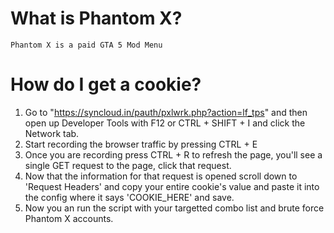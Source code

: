 # What is Phantom X?
```
Phantom X is a paid GTA 5 Mod Menu
```

# How do I get a cookie?

1. Go to "https://syncloud.in/pauth/pxlwrk.php?action=lf_tps" and then open up Developer Tools with F12 or CTRL + SHIFT + I and click the Network tab.
2. Start recording the browser traffic by pressing CTRL + E
3. Once you are recording press CTRL + R to refresh the page, you'll see a single GET request to the page, click that request.
4. Now that the information for that request is opened scroll down to 'Request Headers' and copy your entire cookie's value and paste it into the config where it says 'COOKIE_HERE' and save.
5. Now you an run the script with your targetted combo list and brute force Phantom X accounts.
